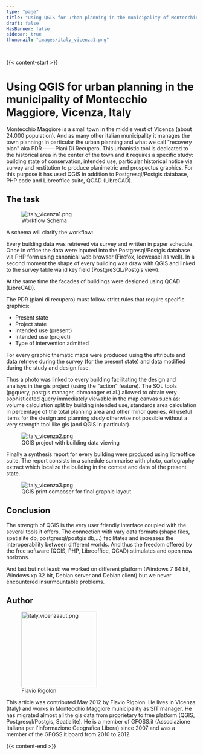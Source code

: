 ```yaml
---
type: "page"
title: "Using QGIS for urban planning in the municipality of Montecchio Maggiore, Vicenza, Italy"
draft: false
HasBanner: false
sidebar: true
thumbnail: "images/italy_vicenza1.png"

---
```


{{< content-start >}}

# Using QGIS for urban planning in the municipality of Montecchio Maggiore, Vicenza, Italy

Montecchio Maggiore is a small town in the middle west of Vicenza (about 24.000 population). And as many other italian municipality it manages the town planning; in particular the urban planning and what we call "recovery plan" aka PDR —— Piani Di Recupero. This urbanistic tool is dedicated to the historical area in the center of the town and it requires a specific study: building state of conservation, intended use, particular historical notice via survey and restitution to produce planimetric and prospectus graphics. For this purpose it has used QGIS in addition to Postgresql/Postgis database, PHP code and Libreoffice suite, QCAD (LibreCAD).

## The task

<figure>
<img src="../images/italy_vicenza1.png" class="align-right" alt="italy_vicenza1.png" />
<figcaption>Workflow Schema</figcaption>
</figure>

A schema will clarify the workflow:

Every building data was retrieved via survey and written in paper schedule. Once in office the data were inputed into the Postgresql/Postgis database via PHP form using canonical web browser (Firefox, Iceweasel as well). In a second moment the shape of every building was draw with QGIS and linked to the survey table via id key field (PostgreSQL/Postgis view).

At the same time the facades of buildings were designed using QCAD (LibreCAD).

The PDR (piani di recupero) must follow strict rules that require specific graphics:

-   Present state
-   Project state
-   Intended use (present)
-   Intended use (project)
-   Type of intervention admitted

For every graphic thematic maps were produced using the attribute and data retrieve during the survey (for the present state) and data modified during the study and design fase.

Thus a photo was linked to every building facilitating the design and analisys in the gis project (using the "action" feature). The SQL tools (pgquery, postgis manager, dbmanager et al.) allowed to obtain very sophisticated query immediately viewable in the map canvas such as: volume calculation split by building intended use, standards area calculation in percentage of the total planning area and other minor queries. All useful items for the design and planning study otherwise not possible without a very strength tool like gis (and QGIS in particular).

<figure>
<img src="../images/italy_vicenza2.png" class="align-right" alt="italy_vicenza2.png" />
<figcaption>QGIS project with building data viewing</figcaption>
</figure>

Finally a synthesis report for every building were produced using libreoffice suite. The report consists in a schedule summarise with photo, cartography extract which localize the building in the contest and data of the present state.

<figure>
<img src="../images/italy_vicenza3.png" class="align-right" alt="italy_vicenza3.png" />
<figcaption>QGIS print composer for final graphic layout</figcaption>
</figure>

## Conclusion

The strength of QGIS is the very user friendly interface coupled with the several tools it offers. The connection with vary data formats (shape files, spatialite db, postgresql/postgis db,\...) facilitates and increases the interoperability between different worlds. And thus the freedom offered by the free software (QGIS, PHP, Libreoffice, QCAD) stimulates and open new horizons.

And last but not least: we worked on different platform (Windows 7 64 bit, Windows xp 32 bit, Debian server and Debian client) but we never encountered insurmountable problems.

## Author

<figure>
<img src="../images/italy_vicenzaaut.png" class="align-left" height="200" alt="italy_vicenzaaut.png" />
<figcaption>Flavio Rigolon</figcaption>
</figure>

This article was contributed May 2012 by Flavio Rigolon. He lives in Vicenza (Italy) and works in Montecchio Maggiore municipality as SIT manager. He has migrated almost all the gis data from proprietary to free platform (QGIS, Postgresql/Postgis, Spatialite). He is a member of GFOSS.it (Associazione Italiana per l\'Informazione Geografica Libera) since 2007 and was a member of the GFOSS.it board from 2010 to 2012.

{{< content-end >}}
